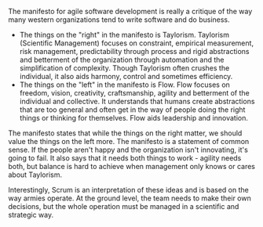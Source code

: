 The manifesto for agile software development is really a critique of the way many western organizations tend to write software and do business.

- The things on the "right" in the manifesto is Taylorism. Taylorism (Scientific Management) focuses on constraint, empirical measurement, risk management, predictability through process and rigid abstractions and betterment of the organization through automation and the simplification of complexity. Though Taylorism often crushes the individual, it also aids harmony, control and sometimes efficiency.
- The things on the "left" in the manifesto is Flow. Flow focuses on freedom, vision, creativity, craftsmanship, agility and betterment of the individual and collective. It understands that humans create abstractions that are too general and often get in the way of people doing the right things or thinking for themselves. Flow aids leadership and innovation.

The manifesto states that while the things on the right matter, we should value the things on the left more. The manifesto is a statement of common sense. If the people aren't happy and the organization isn't innovating, it's going to fail. It also says that it needs both things to work - agility needs both, but balance is hard to achieve when management only knows or cares about Taylorism.

Interestingly, Scrum is an interpretation of these ideas and is based on the way armies operate. At the ground level, the team needs to make their own decisions, but the whole operation must be managed in a scientific and strategic way.